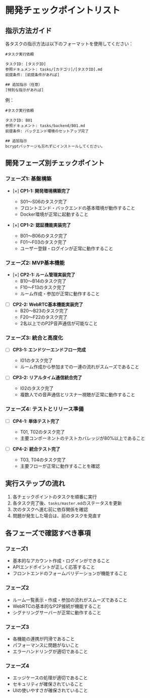 # 開発チェックポイントリスト

## 指示方法ガイド

各タスクの指示方法は以下のフォーマットを使用してください：

```
#タスク実行依頼

タスクID: [タスクID]
参照ドキュメント: tasks/[カテゴリ]/[タスクID].md
前提条件: [前提条件があれば]

## 追加指示（任意）
[特別な指示があれば]
```

例：
```
#タスク実行依頼

タスクID: B01
参照ドキュメント: tasks/backend/B01.md
前提条件: バックエンド環境のセットアップ完了

## 追加指示
bcryptパッケージも忘れずにインストールしてください。
```

## 開発フェーズ別チェックポイント

### フェーズ1: 基盤構築

- [×] **CP1-1: 開発環境構築完了**
  - S01〜S06のタスク完了
  - フロントエンド・バックエンドの基本環境が動作すること
  - Docker環境が正常に起動すること

- [×] **CP1-2: 認証機能実装完了**
  - B01〜B06のタスク完了
  - F01〜F03のタスク完了
  - ユーザー登録・ログインが正常に動作すること

### フェーズ2: MVP基本機能

- [×] **CP2-1: ルーム管理実装完了**
  - B10〜B14のタスク完了
  - F10〜F13のタスク完了
  - ルーム作成・参加が正常に動作すること

- [ ] **CP2-2: WebRTC基本機能実装完了**
  - B20〜B23のタスク完了
  - F20〜F22のタスク完了
  - 2名以上でのP2P音声通信が可能なこと

### フェーズ3: 統合と高度化

- [ ] **CP3-1: エンドツーエンドフロー完成**
  - I01のタスク完了
  - ルーム作成から参加までの一連の流れがスムーズであること

- [ ] **CP3-2: リアルタイム通信統合完了**
  - I02のタスク完了
  - 複数人での音声通信とリスナー視聴が正常に動作すること

### フェーズ4: テストとリリース準備

- [ ] **CP4-1: 単体テスト完了**
  - T01, T02のタスク完了
  - 主要コンポーネントのテストカバレッジが80%以上であること

- [ ] **CP4-2: 統合テスト完了**
  - T03, T04のタスク完了
  - 主要フローが正常に動作することを確認

## 実行ステップの流れ

1. 各チェックポイントのタスクを順番に実行
2. 各タスク完了後、`tasks/master.md`のステータスを更新
3. 次のタスクへ進む前に依存関係を確認
4. 問題が発生した場合は、前のタスクを見直す

## 各フェーズで確認すべき事項

### フェーズ1
- 基本的なアカウント作成・ログインができること
- APIエンドポイントが正しく応答すること
- フロントエンドのフォームバリデーションが機能すること

### フェーズ2
- ルーム一覧表示・作成・参加の流れがスムーズであること
- WebRTCの基本的なP2P接続が機能すること
- シグナリングサーバーが正常に動作すること

### フェーズ3
- 各機能の連携が円滑であること
- パフォーマンスに問題がないこと
- エラーハンドリングが適切であること

### フェーズ4
- エッジケースの処理が適切であること
- セキュリティが確保されていること
- UIの使いやすさが確保されていること 